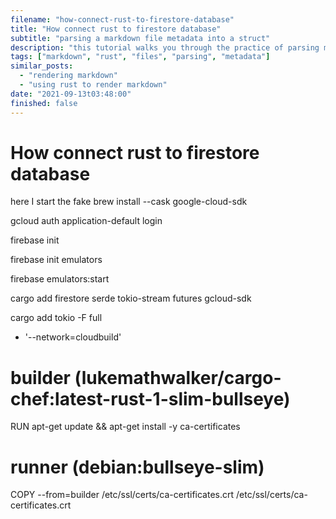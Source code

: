 ```yaml
---
filename: "how-connect-rust-to-firestore-database"
title: "How connect rust to firestore database"
subtitle: "parsing a markdown file metadata into a struct"
description: "this tutorial walks you through the practice of parsing markdown files for metadata"
tags: ["markdown", "rust", "files", "parsing", "metadata"]
similar_posts:
  - "rendering markdown"
  - "using rust to render markdown"
date: "2021-09-13t03:48:00"
finished: false
---
```


# How connect rust to firestore database

here I start the fake
brew install --cask google-cloud-sdk

gcloud auth application-default login

firebase init

firebase init emulators

firebase emulators:start

cargo add firestore serde tokio-stream futures gcloud-sdk

cargo add tokio -F full

- '--network=cloudbuild'

# builder (lukemathwalker/cargo-chef:latest-rust-1-slim-bullseye)

RUN apt-get update && apt-get install -y ca-certificates

# runner (debian:bullseye-slim)

COPY --from=builder /etc/ssl/certs/ca-certificates.crt /etc/ssl/certs/ca-certificates.crt
